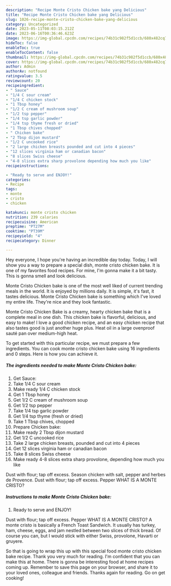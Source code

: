```yaml
---
description: "Recipe Monte Cristo Chicken bake yang Delicious"
title: "Recipe Monte Cristo Chicken bake yang Delicious"
slug: 1026-recipe-monte-cristo-chicken-bake-yang-delicious
category: Uncategorized
date: 2023-05-11T08:03:15.212Z
date: 2023-06-16T00:36:46.623Z
image: https://img-global.cpcdn.com/recipes/74b31c982f5d1ccb/680x482cq70/monte-cristo-chicken-bake-recipe-main-photo.jpg
hideToc: false
enableToc: true
enableTocContent: false
thumbnail: https://img-global.cpcdn.com/recipes/74b31c982f5d1ccb/680x482cq70/monte-cristo-chicken-bake-recipe-main-photo.jpg
cover: https://img-global.cpcdn.com/recipes/74b31c982f5d1ccb/680x482cq70/monte-cristo-chicken-bake-recipe-main-photo.jpg
author: Admin
authorAv: notfound
ratingvalue: 3.5
reviewcount: 20
recipeingredient:
- " Sauce"
- "1/4 C sour cream"
- "1/4 C chicken stock"
- "1 Tbsp honey"
- "1/2 C cream of mushroom soup"
- "1/2 tsp pepper"
- "1/4 tsp garlic powder"
- "1/4 tsp thyme fresh or dried"
- "1 Tbsp chives chopped"
- " Chicken bake"
- "2 Tbsp dijon mustard"
- "1/2 C uncooked rice"
- "2 large chicken breasts pounded and cut into 4 pieces"
- "12 slices virginia ham or canadian bacon"
- "8 slices Swiss cheese"
- "4-8 slices extra sharp provolone depending how much you like"
recipeinstructions:

- "Ready to serve and ENJOY!"
categories:
- Recipe
tags:
- monte
- cristo
- chicken

katakunci: monte cristo chicken 
nutrition: 239 calories
recipecuisine: American
preptime: "PT27M"
cooktime: "PT39M"
recipeyield: "4"
recipecategory: Dinner

---
```



Hey everyone, I hope you're having an incredible day today. Today, I will show you a way to prepare a special dish, monte cristo chicken bake. It is one of my favorites food recipes. For mine, I'm gonna make it a bit tasty. This is gonna smell and look delicious.

Monte Cristo Chicken bake is one of the most well liked of current trending meals in the world. It is enjoyed by millions daily. It is simple, it's fast, it tastes delicious. Monte Cristo Chicken bake is something which I've loved my entire life. They're nice and they look fantastic.

Monte Cristo Chicken Bake is a creamy, hearty chicken bake that is a complete meal in one dish. This chicken bake is flavorful, delicious, and easy to make! I love a good chicken recipe, and an easy chicken recipe that also tastes good is just another huge plus. Heat oil in a large ovenproof sauté pan over medium-high heat.


To get started with this particular recipe, we must prepare a few ingredients. You can cook monte cristo chicken bake using 16 ingredients and 0 steps. Here is how you can achieve it.

<!--inarticleads1-->

##### The ingredients needed to make Monte Cristo Chicken bake:

1. Get  Sauce:
1. Take 1/4 C sour cream
1. Make ready 1/4 C chicken stock
1. Get 1 Tbsp honey
1. Get 1/2 C cream of mushroom soup
1. Get 1/2 tsp pepper
1. Take 1/4 tsp garlic powder
1. Get 1/4 tsp thyme (fresh or dried)
1. Take 1 Tbsp chives, chopped
1. Prepare  Chicken bake:
1. Make ready 2 Tbsp dijon mustard
1. Get 1/2 C uncooked rice
1. Take 2 large chicken breasts, pounded and cut into 4 pieces
1. Get 12 slices virginia ham or canadian bacon
1. Take 8 slices Swiss cheese
1. Make ready 4-8 slices extra sharp provolone, depending how much you like


Dust with flour; tap off excess. Season chicken with salt, pepper and herbes de Provence. Dust with flour; tap off excess. Pepper WHAT IS A MONTE CRISTO? 

<!--inarticleads2-->

##### Instructions to make Monte Cristo Chicken bake:


1. Ready to serve and ENJOY!

Dust with flour; tap off excess. Pepper WHAT IS A MONTE CRISTO? A monte cristo is basically a French Toast Sandwich. It usually has turkey, ham, cheese, eggs, and jam nestled between two slices of thick bread. Of course you can, but I would stick with either Swiss, provolone, Havarti or gruyere. 

So that is going to wrap this up with this special food monte cristo chicken bake recipe. Thank you very much for reading. I'm confident that you can make this at home. There is gonna be interesting food at home recipes coming up. Remember to save this page on your browser, and share it to your loved ones, colleague and friends. Thanks again for reading. Go on get cooking!
